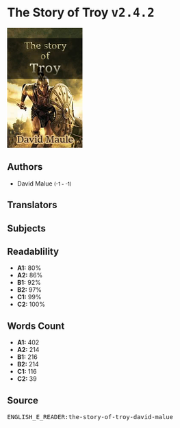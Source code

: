# The Story of Troy <kbd>v2.4.2</kbd>

![](./cover.medium.jpg "")

## Authors


 - David Malue <small>(-1 - -1)</small>

## Translators



## Subjects



## Readablility


 - **A1:** 80%
 - **A2:** 86%
 - **B1:** 92%
 - **B2:** 97%
 - **C1:** 99%
 - **C2:** 100%

## Words Count


 - **A1:** 402
 - **A2:** 214
 - **B1:** 216
 - **B2:** 214
 - **C1:** 116
 - **C2:** 39

## Source


<kbd>ENGLISH_E_READER:the-story-of-troy-david-malue</kbd>
